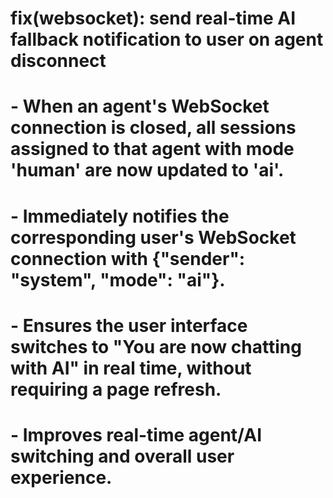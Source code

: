 # fix(websocket): send real-time AI fallback notification to user on agent disconnect

# - When an agent's WebSocket connection is closed, all sessions assigned to that agent with mode 'human' are now updated to 'ai'.
# - Immediately notifies the corresponding user's WebSocket connection with {"sender": "system", "mode": "ai"}.
# - Ensures the user interface switches to "You are now chatting with AI" in real time, without requiring a page refresh.
# - Improves real-time agent/AI switching and overall user experience.